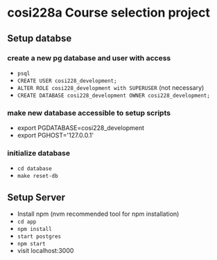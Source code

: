 # cosi228a Course selection project

## Setup databse
### create a new pg database and user with access
- `psql`
- `CREATE USER cosi228_development;`
- `ALTER ROLE cosi228_development with SUPERUSER` (not necessary)
- `CREATE DATABASE cosi228_development OWNER cosi228_development;`
 
### make new database accessible to setup scripts
- export PGDATABASE=cosi228_development
- export PGHOST='127.0.0.1'

### initialize database
- `cd database`
- `make reset-db`

## Setup Server
- Install npm (nvm recommended tool for npm installation)
- `cd app`
- `npm install`
- `start postgres`
- `npm start`
- visit localhost:3000
